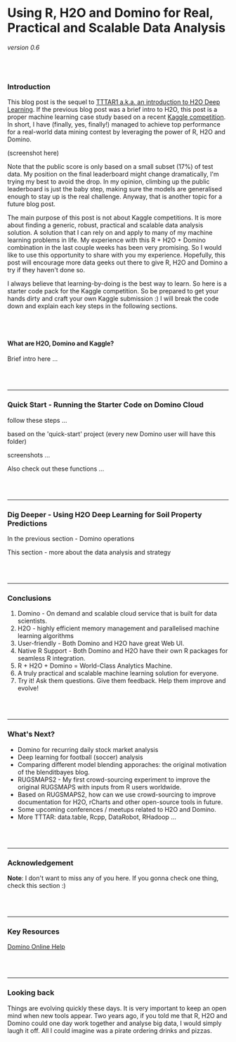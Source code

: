 Using R, H2O and Domino for Real, Practical and Scalable Data Analysis
===============

*version 0.6*

<br><br>

### Introduction

This blog post is the sequel to [TTTAR1 a.k.a. an introduction to H2O Deep Learning](http://bit.ly/bib_TTTAR1). If the previous blog post was a brief intro to H2O, this post is a proper machine learning case study based on a recent [Kaggle competition](https://www.kaggle.com/c/afsis-soil-properties). In short, I have (finally, yes, finally!) managed to achieve top performance for a real-world data mining contest by leveraging the power of R, H2O and Domino. 

(screenshot here)

Note that the public score is only based on a small subset (17%) of test data. My position on the final leaderboard might change dramatically, I'm trying my best to avoid the drop. In my opinion, climbing up the public leaderboard is just the baby step, making sure the models are generalised enough to stay up is the real challenge. Anyway, that is another topic for a future blog post. 

The main purpose of this post is not about Kaggle competitions. It is more about finding a generic, robust, practical and scalable data analysis solution. A solution that I can rely on and apply to many of my machine learning problems in life. My experience with this R + H2O + Domino combination in the last couple weeks has been very promising. So I would like to use this opportunity to share with you my experience. Hopefully, this post will encourage more data geeks out there to give R, H2O and Domino a try if they haven't done so.

I always believe that learning-by-doing is the best way to learn. So here is a starter code pack for the Kaggle competition. So be prepared to get your hands dirty and craft your own Kaggle submission :) I will break the code down and explain each key steps in the following sections.

<br><br>

#### What are H2O, Domino and Kaggle?

Brief intro here ...

<br><br>


**************

### Quick Start - Running the Starter Code on Domino Cloud

follow these steps ...

based on the 'quick-start' project (every new Domino user will have this folder)

screenshots ...

Also check out these functions ...

<br><br>

**************

### Dig Deeper - Using H2O Deep Learning for Soil Property Predictions

In the previous section - Domino operations

This section - more about the data analysis and strategy

<br><br>

**************


### Conclusions

1. Domino - On demand and scalable cloud service that is built for data scientists.
2. H2O - highly efficient memory management and parallelised machine learning algorithms
3. User-friendly - Both Domino and H2O have great Web UI.
4. Native R Support - Both Domino and H2O have their own R packages for seamless R integration.
5. R + H2O + Domino = World-Class Analytics Machine.
6. A truly practical and scalable machine learning solution for everyone.
7. Try it! Ask them questions. Give them feedback. Help them improve and evolve!

<br><br>

**************

### What's Next?

- Domino for recurring daily stock market analysis 
- Deep learning for football (soccer) analysis
- Comparing different model blending apporaches: the original motivation of the blenditbayes blog.
- RUGSMAPS2 - My first crowd-sourcing experiment to improve the original RUGSMAPS with inputs from R users worldwide.
- Based on RUGSMAPS2, how can we use crowd-sourcing to improve documentation for H2O, rCharts and other open-source tools in future.
- Some upcoming conferences / meetups related to H2O and Domino.
- More TTTAR: data.table, Rcpp, DataRobot, RHadoop ...

<br><br>

**************

### Acknowledgement

**Note**: I don't want to miss any of you here. If you gonna check one thing, check this section :)

<br><br>

**************

### Key Resources

[Domino Online Help](http://help.dominoup.com/)

<br><br>

**************

### Looking back 

Things are evolving quickly these days. It is very important to keep an open mind when new tools appear. Two years ago, if you told me that R, H2O and Domino could one day work together and analyse big data, I would simply laugh it off. All I could imagine was a pirate ordering drinks and pizzas. 

<br><br>
